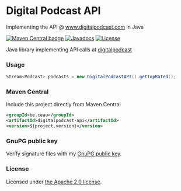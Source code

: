 # Digital Podcast API

Implementing the API @ www.digitalpodcast.com in Java

[![Maven Central badge](https://maven-badges.herokuapp.com/maven-central/be.ceau/digitalpodcast-api/badge.svg)](https://mvnrepository.com/artifact/be.ceau/digitalpodcast-api)  [![Javadocs](https://javadoc.io/badge/be.ceau/digitalpodcast-api.svg)](https://javadoc.io/doc/be.ceau/digitalpodcast-api)  [![License](https://img.shields.io/badge/License-Apache%202.0-blue.svg)](https://www.apache.org/licenses/LICENSE-2.0.txt)

Java library implementing API calls at [digitalpodcast](http://www.digitalpodcast.com/)

### Usage

```Java
Stream<Podcast> podcasts = new DigitalPodcastAPI().getTopRated();
```

### Maven Central
Include this project directly from Maven Central
```XML
<groupId>be.ceau</groupId>
<artifactId>digitalpodcast-api</artifactId>
<version>${project.version}</version>
```

### GnuPG public key
Verify signature files with my [GnuPG public key](https://www.ceau.be/pubkey.gpg).

### License
Licensed under [the Apache 2.0 license](https://www.apache.org/licenses/LICENSE-2.0.txt).